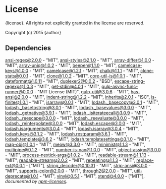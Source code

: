 # License

{license}. All rights not explicitly granted in the license are reserved.

Copyright (c) 2015 {author}

## Dependencies
[ansi-regex@2.0.0](&quot;git+https://github.com/sindresorhus/ansi-regex&quot;) - &quot;MIT&quot;, [ansi-styles@2.1.0](&quot;git+https://github.com/chalk/ansi-styles&quot;) - &quot;MIT&quot;, [array-differ@1.0.0](&quot;https://github.com/sindresorhus/array-differ&quot;) - &quot;MIT&quot;, [array-uniq@1.0.2](&quot;git+https://github.com/sindresorhus/array-uniq&quot;) - &quot;MIT&quot;, [beeper@1.1.0](&quot;git+https://github.com/sindresorhus/beeper&quot;) - &quot;MIT&quot;, [camelcase-keys@1.0.0](&quot;git+https://github.com/sindresorhus/camelcase-keys&quot;) - &quot;MIT&quot;, [camelcase@1.2.1](&quot;git+https://github.com/sindresorhus/camelcase&quot;) - &quot;MIT&quot;, [chalk@1.1.1](&quot;git+https://github.com/chalk/chalk&quot;) - &quot;MIT&quot;, [clone-stats@0.0.1](&quot;https://github.com/hughsk/clone-stats&quot;) - &quot;MIT&quot;, [clone@1.0.2](&quot;https://github.com/pvorb/node-clone&quot;) - &quot;MIT&quot;, [core-util-is@1.0.1](&quot;https://github.com/isaacs/core-util-is&quot;) - &quot;MIT&quot;, [dateformat@1.0.11](&quot;git+https://github.com/felixge/node-dateformat&quot;) - &quot;MIT&quot;, [duplexer2@0.0.2](&quot;https://github.com/deoxxa/duplexer2&quot;) - &quot;BSD&quot;, [escape-string-regexp@1.0.3](&quot;git+https://github.com/sindresorhus/escape-string-regexp&quot;) - &quot;MIT&quot;, [get-stdin@4.0.1](&quot;git+https://github.com/sindresorhus/get-stdin&quot;) - &quot;MIT&quot;, [gulp-async-func-runner@0.0.0](&quot;https://github.com/Cellarise/gulp-async-func-runner&quot;) - &quot;MIT License (MIT)&quot;, [gulp-util@3.0.6](&quot;git+https://github.com/wearefractal/gulp-util&quot;) - &quot;MIT&quot;, [has-ansi@2.0.0](&quot;git+https://github.com/sindresorhus/has-ansi&quot;) - &quot;MIT&quot;, [indent-string@1.2.2](&quot;git+https://github.com/sindresorhus/indent-string&quot;) - &quot;MIT&quot;, [inherits@2.0.1](&quot;https://github.com/isaacs/inherits&quot;) - &quot;ISC&quot;, [is-finite@1.0.1](&quot;git+https://github.com/sindresorhus/is-finite&quot;) - &quot;MIT&quot;, [isarray@0.0.1](&quot;https://github.com/juliangruber/isarray&quot;) - &quot;MIT&quot;, [lodash._basecopy@3.0.1](&quot;git+https://github.com/lodash/lodash&quot;) - &quot;MIT&quot;, [lodash._basetostring@3.0.1](&quot;git+https://github.com/lodash/lodash&quot;) - &quot;MIT&quot;, [lodash._basevalues@3.0.0](&quot;git+https://github.com/lodash/lodash&quot;) - &quot;MIT&quot;, [lodash._getnative@3.9.1](&quot;git+https://github.com/lodash/lodash&quot;) - &quot;MIT&quot;, [lodash._isiterateecall@3.0.9](&quot;git+https://github.com/lodash/lodash&quot;) - &quot;MIT&quot;, [lodash._reescape@3.0.0](&quot;git+https://github.com/lodash/lodash&quot;) - &quot;MIT&quot;, [lodash._reevaluate@3.0.0](&quot;git+https://github.com/lodash/lodash&quot;) - &quot;MIT&quot;, [lodash._reinterpolate@3.0.0](&quot;git+https://github.com/lodash/lodash&quot;) - &quot;MIT&quot;, [lodash.escape@3.0.0](&quot;git+https://github.com/lodash/lodash&quot;) - &quot;MIT&quot;, [lodash.isarguments@3.0.4](&quot;git+https://github.com/lodash/lodash&quot;) - &quot;MIT&quot;, [lodash.isarray@3.0.4](&quot;git+https://github.com/lodash/lodash&quot;) - &quot;MIT&quot;, [lodash.keys@3.1.2](&quot;git+https://github.com/lodash/lodash&quot;) - &quot;MIT&quot;, [lodash.restparam@3.6.1](&quot;git+https://github.com/lodash/lodash&quot;) - &quot;MIT&quot;, [lodash.template@3.6.2](&quot;git+https://github.com/lodash/lodash&quot;) - &quot;MIT&quot;, [lodash.templatesettings@3.1.0](&quot;git+https://github.com/lodash/lodash&quot;) - &quot;MIT&quot;, [map-obj@1.0.1](&quot;git+https://github.com/sindresorhus/map-obj&quot;) - &quot;MIT&quot;, [meow@3.3.0](&quot;git+https://github.com/sindresorhus/meow&quot;) - &quot;MIT&quot;, [minimist@1.1.3](&quot;https://github.com/substack/minimist&quot;) - &quot;MIT&quot;, [multipipe@0.1.2](&quot;git+https://github.com/juliangruber/multipipe&quot;) - &quot;MIT&quot;, [number-is-nan@1.0.0](&quot;git+https://github.com/sindresorhus/number-is-nan&quot;) - &quot;MIT&quot;, [object-assign@3.0.0](&quot;git+https://github.com/sindresorhus/object-assign&quot;) - &quot;MIT&quot;, [process-nextick-args@1.0.2](&quot;git+https://github.com/calvinmetcalf/process-nextick-args&quot;) - &quot;MIT&quot;, [readable-stream@1.1.13](&quot;https://github.com/isaacs/readable-stream&quot;) - &quot;MIT&quot;, [readable-stream@2.0.2](&quot;https://github.com/nodejs/readable-stream&quot;) - &quot;MIT&quot;, [repeating@1.1.3](&quot;git+https://github.com/sindresorhus/repeating&quot;) - &quot;MIT&quot;, [replace-ext@0.0.1](&quot;https://github.com/wearefractal/replace-ext&quot;) - [&quot;MIT&quot;], [string_decoder@0.10.31](&quot;https://github.com/rvagg/string_decoder&quot;) - &quot;MIT&quot;, [strip-ansi@3.0.0](&quot;git+https://github.com/sindresorhus/strip-ansi&quot;) - &quot;MIT&quot;, [supports-color@2.0.0](&quot;git+https://github.com/chalk/supports-color&quot;) - &quot;MIT&quot;, [through2@2.0.0](&quot;git+https://github.com/rvagg/through2&quot;) - &quot;MIT&quot;, [util-deprecate@1.0.1](&quot;https://github.com/TooTallNate/util-deprecate&quot;) - &quot;MIT&quot;, [vinyl@0.5.1](&quot;https://github.com/wearefractal/vinyl&quot;) - &quot;MIT&quot;, [xtend@4.0.0](&quot;https://github.com/Raynos/xtend&quot;) - [&quot;MIT&quot;], 
*documented by [npm-licenses](http://github.com/AceMetrix/npm-license.git)*.
